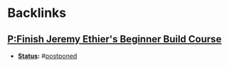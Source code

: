 
# Backlinks
## [P:Finish Jeremy Ethier's Beginner Build Course](<P:Finish Jeremy Ethier's Beginner Build Course.md>)
- **[Status](<Status.md>):** #[postponed](<postponed.md>)

